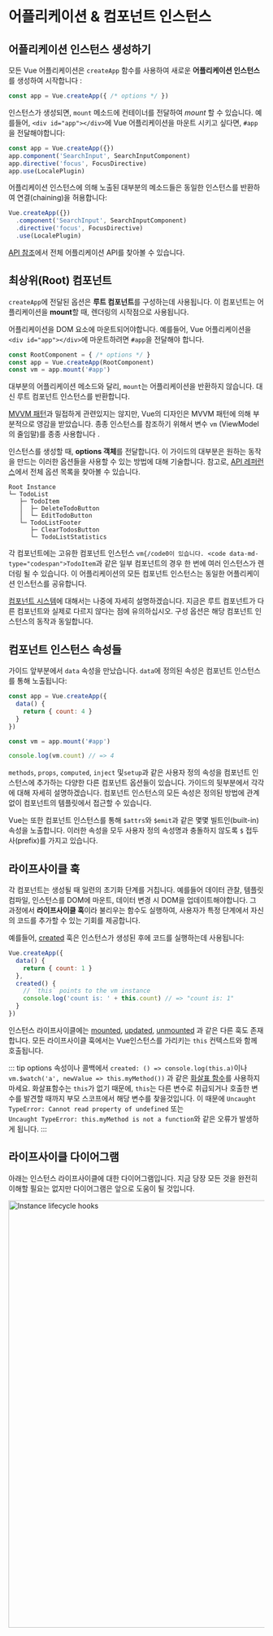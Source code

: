 # 어플리케이션 & 컴포넌트 인스턴스

## 어플리케이션 인스턴스 생성하기

모든 Vue 어플리케이션은 `createApp` 함수를 사용하여 새로운 **어플리케이션 인스턴스**를 생성하여 시작합니다 :

```js
const app = Vue.createApp({ /* options */ })
```

인스턴스가 생성되면, `mount` 메소드에 컨테이너를 전달하여 *mount* 할 수 있습니다. 예를들어, `<div id="app"></div>`에 Vue 어플리케이션을 마운트 시키고 싶다면, `#app`을 전달해야합니다:

```js
const app = Vue.createApp({})
app.component('SearchInput', SearchInputComponent)
app.directive('focus', FocusDirective)
app.use(LocalePlugin)
```

어플리케이션 인스턴스에 의해 노출된 대부분의 메소드들은 동일한 인스턴스를 반환하여 연결(chaining)을 허용합니다:

```js
Vue.createApp({})
  .component('SearchInput', SearchInputComponent)
  .directive('focus', FocusDirective)
  .use(LocalePlugin)
```

[API 참조](../api/application-api.html)에서 전체 어플리케이션 API를 찾아볼 수 있습니다.

## 최상위(Root) 컴포넌트

`createApp`에 전달된 옵션은 **루트 컴포넌트**를 구성하는데 사용됩니다. 이 컴포넌트는 어플리케이션을 **mount**할 때, 렌더링의 시작점으로 사용됩니다.

어플리케이션을 DOM 요소에 마운트되어야합니다. 예를들어, Vue 어플리케이션을 `<div id="app"></div>`에 마운트하려면 `#app`을 전달해야 합니다.

```js
const RootComponent = { /* options */ }
const app = Vue.createApp(RootComponent)
const vm = app.mount('#app')
```

대부분의 어플리케이션 메소드와 달리, `mount`는 어플리케이션을 반환하지 않습니다. 대신 루트 컴포넌트 인스턴스를 반환합니다.

[MVVM 패턴](https://en.wikipedia.org/wiki/Model_View_ViewModel)과 밀접하게 관련있지는 않지만, Vue의 디자인은 MVVM 패턴에 의해 부분적으로 영감을 받았습니다. 종종 인스턴스를 참조하기 위해서 변수 `vm` (ViewModel의 줄임말)를 종종 사용합니다 .

인스턴스를 생성할 때, **options 객체**를 전달합니다. 이 가이드의 대부분은 원하는 동작을 만드는 이러한 옵션들을 사용할 수 있는 방법에 대해 기술합니다. 참고로, [API 레퍼런스](../api/options-data.html)에서 전체 옵션 목록을 찾아볼 수 있습니다.

```
Root Instance
└─ TodoList
   ├─ TodoItem
   │  ├─ DeleteTodoButton
   │  └─ EditTodoButton
   └─ TodoListFooter
      ├─ ClearTodosButton
      └─ TodoListStatistics
```

각 컴포넌트에는 고유한 컴포넌트 인스턴스 `vm{/code0이 있습니다. <code data-md-type="codespan">TodoItem`과 같은 일부 컴포넌트의 경우 한 번에 여러 인스턴스가 렌더링 될 수 있습니다. 이 어플리케이션의 모든 컴포넌트 인스턴스는 동일한 어플리케이션 인스턴스를 공유합니다.

[컴포넌트 시스템](component-basics.html)에 대해서는 나중에 자세히 설명하겠습니다. 지금은 루트 컴포넌트가 다른 컴포넌트와 실제로 다르지 않다는 점에 유의하십시오. 구성 옵션은 해당 컴포넌트 인스턴스의 동작과 동일합니다.

## 컴포넌트 인스턴스 속성들

가이드 앞부분에서 `data` 속성을 만났습니다. `data`에 정의된 속성은 컴포넌트 인스턴스를 통해 노출됩니다:

```js
const app = Vue.createApp({
  data() {
    return { count: 4 }
  }
})

const vm = app.mount('#app')

console.log(vm.count) // => 4
```

`methods`, `props`, `computed`, `inject` 및`setup`과 같은 사용자 정의 속성을 컴포넌트 인스턴스에 추가하는 다양한 다른 컴포넌트 옵션들이 있습니다. 가이드의 뒷부분에서 각각에 대해 자세히 설명하겠습니다. 컴포넌트 인스턴스의 모든 속성은 정의된 방법에 관계없이 컴포넌트의 템플릿에서 접근할 수 있습니다.

Vue는 또한 컴포넌트 인스턴스를 통해 `$attrs`와 `$emit`과 같은 몇몇 빌트인(built-in) 속성을 노출합니다. 이러한 속성을 모두 사용자 정의 속성명과 충돌하지 않도록 `$` 접두사(prefix)를 가지고 있습니다.

## 라이프사이클 훅

각 컴포넌트는 생성될 때 일련의 초기화 단계를 거칩니다. 예를들어 데이터 관찰, 템플릿 컴파일, 인스턴스를 DOM에 마운트, 데이터 변경 시 DOM을 업데이트해야합니다. 그 과정에서 **라이프사이클 훅**이라 불리우는 함수도 실행하여, 사용자가 특정 단계에서 자신의 코드를 추가할 수 있는 기회를 제공합니다.

예를들어, [created](../api/options-lifecycle-hooks.html#created) 훅은 인스턴스가 생성된 후에 코드를 실행하는데 사용됩니다:

```js
Vue.createApp({
  data() {
    return { count: 1 }
  },
  created() {
    // `this` points to the vm instance
    console.log('count is: ' + this.count) // => "count is: 1"
  }
})
```

인스턴스 라이프사이클에는 [mounted](../api/options-lifecycle-hooks.html#mounted), [updated](../api/options-lifecycle-hooks.html#updated), [unmounted](../api/options-lifecycle-hooks.html#unmounted) 과 같은 다른 훅도 존재합니다. 모든 라이프사이클 훅에서는 Vue인스턴스를 가리키는 `this` 컨텍스트와 함께 호출됩니다.

::: tip options 속성이나 콜백에서 `created: () => console.log(this.a)`이나 `vm.$watch('a', newValue => this.myMethod())` 과 같은 [화살표 함수](https://developer.mozilla.org/en/docs/Web/JavaScript/Reference/Functions/Arrow_functions)를 사용하지 마세요. 화살표함수는 `this`가 없기 때문에, `this`는 다른 변수로 취급되거나 호출한 변수를 발견할 때까지 부모 스코프에서 해당 변수를 찾을것입니다. 이 때문에 `Uncaught TypeError: Cannot read property of undefined` 또는 <br>`Uncaught TypeError: this.myMethod is not a function`와 같은 오류가 발생하게 됩니다. :::

## 라이프사이클 다이어그램

아래는 인스턴스 라이프사이클에 대한 다이어그램입니다. 지금 당장 모든 것을 완전히 이해할 필요는 없지만 다이어그램은 앞으로 도움이 될 것입니다.


<img width="840" height="auto" style="margin: 0px auto; display: block; max-width: 100%;" loading="lazy" alt="Instance lifecycle hooks" src="/images/lifecycle.png"> 
